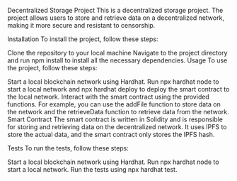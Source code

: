 Decentralized Storage Project
This is a decentralized storage project. The project allows users to store and retrieve data on a decentralized network, making it more secure and resistant to censorship.

Installation
To install the project, follow these steps:

Clone the repository to your local machine
Navigate to the project directory and run npm install to install all the necessary dependencies.
Usage
To use the project, follow these steps:

Start a local blockchain network using Hardhat. Run npx hardhat node to start a local network and npx hardhat deploy to deploy the smart contract to the local network.
Interact with the smart contract using the provided functions. For example, you can use the addFile function to store data on the network and the retrieveData function to retrieve data from the network.
Smart Contract
The smart contract is written in Solidity and is responsible for storing and retrieving data on the decentralized network. It uses IPFS to store the actual data, and the smart contract only stores the IPFS hash.

Tests
To run the tests, follow these steps:

Start a local blockchain network using Hardhat. Run npx hardhat node to start a local network.
Run the tests using npx hardhat test.﻿